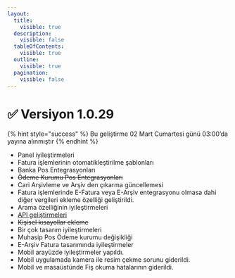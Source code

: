 ```yaml
---
layout:
  title:
    visible: true
  description:
    visible: false
  tableOfContents:
    visible: true
  outline:
    visible: true
  pagination:
    visible: false
---
```


# ✅ Versiyon 1.0.29

{% hint style="success" %}
Bu geliştirme 02 Mart Cumartesi günü 03:00’da yayına alınmıştır
{% endhint %}

* Panel iyileştirmeleri
* Fatura işlemlerinin otomatikleştirilme şablonları
* Banka Pos Entegrasyonları
* ~~Ödeme Kurumu Pos Entegrasyonları~~
* Cari Arşivleme ve Arşiv den çıkarma güncellemesi
* Fatura işlemlerinde E-Fatura veya E-Arşiv entegrasyonu olmasa dahi diğer vergileri ekleme özelliği geliştirildi.
* Arama özelliğinin iyileştirmeleri
* [API geliştirmeleri](https://muhasip.readme.io)
* ~~Kişisel kısayollar ekleme~~
* Bir çok tasarım iyileştirmeleri
* Muhasip Pos Ödeme kurumu değişikliği
* E-Arşiv Fatura tasarımında iyileştirmeler
* Mobil arayüzde iyileştirmeler yapıldı.
* Mobil uygulamada kamera ile resim çekme sorunu giderildi.
* Mobil ve masaüstünde Fiş okuma hatalarının giderildi.
